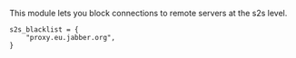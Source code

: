 This module lets you block connections to remote servers at the s2s
level.

``` {.lua}
s2s_blacklist = {
    "proxy.eu.jabber.org",
}
```
